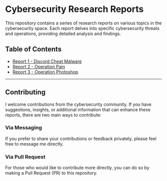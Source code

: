 # Cybersecurity Research Reports

This repository contains a series of research reports on various topics in the cybersecurity space. Each report delves into specific cybersecurity threats and operations, providing detailed analysis and findings.

## Table of Contents
- [Report 1 - Discord Cheat Malware]([#report-1---discord-cheat-malware](https://github.com/atomiczsec/Research/tree/main/Report%201%20-%20Discord%20Cheat%20Malware))
- [Report 2 - Operation Pain]([#report-2---operation-pain](https://github.com/atomiczsec/Research/tree/main/Report%202%20-%20Operation%20Pain))
- [Report 3 - Operation Photoshop]([#report-3---operation-photoshop](https://github.com/atomiczsec/Research/tree/main/Report%203%20-%20%20Operation%20Photoshop))

---

## Contributing

I welcome contributions from the cybersecurity community. If you have suggestions, insights, or additional information that can enhance these reports, there are two main ways to contribute:

### Via Messaging
If you prefer to share your contributions or feedback privately, please feel free to message me directly. 
### Via Pull Request
For those who would like to contribute more directly, you can do so by making a Pull Request (PR) to this repository.
